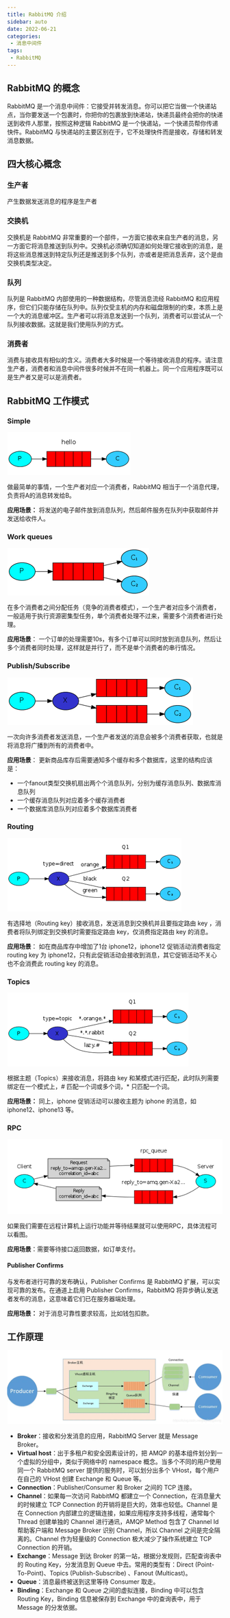 ```yaml
---
title: RabbitMQ 介绍
sidebar: auto
date: 2022-06-21
categories:
 - 消息中间件
tags:
 - RabbitMQ
---
```


## RabbitMQ 的概念
RabbitMQ 是一个消息中间件：它接受并转发消息。你可以把它当做一个快递站点，当你要发送一个包裹时，你把你的包裹放到快递站，快递员最终会把你的快递送到收件人那里，按照这种逻辑 RabbitMQ 是一个快递站，一个快递员帮你传递快件。RabbitMQ 与快递站的主要区别在于，它不处理快件而是接收，存储和转发消息数据。

## 四大核心概念

### 生产者
产生数据发送消息的程序是生产者

### 交换机
交换机是 RabbitMQ 非常重要的一个部件，一方面它接收来自生产者的消息，另一方面它将消息推送到队列中。交换机必须确切知道如何处理它接收到的消息，是将这些消息推送到特定队列还是推送到多个队列，亦或者是把消息丢弃，这个是由交换机类型决定。

### 队列
队列是 RabbitMQ 内部使用的一种数据结构，尽管消息流经 RabbitMQ 和应用程序，但它们只能存储在队列中。队列仅受主机的内存和磁盘限制的约束，本质上是一个大的消息缓冲区。生产者可以将消息发送到一个队列，消费者可以尝试从一个队列接收数据。这就是我们使用队列的方式。

### 消费者
消费与接收具有相似的含义。消费者大多时候是一个等待接收消息的程序。请注意生产者，消费者和消息中间件很多时候并不在同一机器上。同一个应用程序既可以是生产者又是可以是消费者。

## RabbitMQ 工作模式

### Simple
![Simple](./images/BZ6aNCYKtGed1zK3PDuQpMtXhWDmUPIQ3S6awSM96E.png)

做最简单的事情，一个生产者对应一个消费者，RabbitMQ 相当于一个消息代理，负责将A的消息转发给B。

**应用场景：** 将发送的电子邮件放到消息队列，然后邮件服务在队列中获取邮件并发送给收件人。

### Work queues
![Work与Queues](./images/XhKPdPDPf2ToBhysyhOPAh6MEW017ArqAx7tFb4k.png)

在多个消费者之间分配任务（竞争的消费者模式），一个生产者对应多个消费者，一般适用于执行资源密集型任务，单个消费者处理不过来，需要多个消费者进行处理。

**应用场景**： 一个订单的处理需要10s，有多个订单可以同时放到消息队列，然后让多个消费者同时处理，这样就是并行了，而不是单个消费者的串行情况。

### Publish/Subscribe
![Publish与Subscribe](./images/W7m0igMOjgmNGfd62RGL1fJLCrrS8S1gtOe3kaanFI.png)


一次向许多消费者发送消息，一个生产者发送的消息会被多个消费者获取，也就是将消息将广播到所有的消费者中。

**应用场景**： 更新商品库存后需要通知多个缓存和多个数据库，这里的结构应该是：

* 一个fanout类型交换机扇出两个个消息队列，分别为缓存消息队列、数据库消息队列
* 一个缓存消息队列对应着多个缓存消费者
* 一个数据库消息队列对应着多个数据库消费者

### Routing

![Routing](./images/l8VnW0a6n5r9k7Posaen0M8Setw2GPq0P92ndlE1Q.png)

有选择地（Routing key）接收消息，发送消息到交换机并且要指定路由 key ，消费者将队列绑定到交换机时需要指定路由 key，仅消费指定路由 key 的消息。

**应用场景**： 如在商品库存中增加了1台 iphone12，iphone12 促销活动消费者指定 routing key 为 iphone12，只有此促销活动会接收到消息，其它促销活动不关心也不会消费此 routing key 的消息。

### Topics
![Topics](./images/LLCTZxo795U3XwuO0MRD1yBE9XEwIVhJESu222Ao.png)

根据主题（Topics）来接收消息，将路由 key 和某模式进行匹配，此时队列需要绑定在一个模式上，# 匹配一个词或多个词，\* 只匹配一个词。

**应用场景：** 同上，iphone 促销活动可以接收主题为 iphone 的消息，如 iphone12、iphone13 等。

### RPC
![RPC](./images/hRr9NB7UJbL2ElQjSqVQKek1ztkA1uox80jCeaxU.png)

如果我们需要在远程计算机上运行功能并等待结果就可以使用RPC，具体流程可以看图。

**应用场景**：需要等待接口返回数据，如订单支付。

#### Publisher Confirms
与发布者进行可靠的发布确认，Publisher Confirms 是 RabbitMQ 扩展，可以实现可靠的发布。在通道上启用 Publisher Confirms，RabbitMQ 将异步确认发送者发布的消息，这意味着它们已在服务器端处理。

**应用场景：** 对于消息可靠性要求较高，比如钱包扣款。



## 工作原理
![工作原理](./images/V7Lc0CRgNdzY7tTGXfe2keOcFfuAmasJkSiuoVm0.png)

* **Broker**：接收和分发消息的应用，RabbitMQ Server 就是 Message Broker。
* **Virtual host**：出于多租户和安全因素设计的，把 AMQP 的基本组件划分到一个虚拟的分组中，类似于网络中的 namespace 概念。当多个不同的用户使用同一个 RabbitMQ server 提供的服务时，可以划分出多个 VHost，每个用户在自己的 VHost 创建 Exchange 和 Queue 等。
* **Connection**：Publisher/Consumer 和 Broker 之间的 TCP 连接。
* **Channel**：如果每一次访问 RabbitMQ 都建立一个 Connection，在消息量大的时候建立 TCP Connection 的开销将是巨大的，效率也较低。Channel 是在 Connection 内部建立的逻辑连接，如果应用程序支持多线程，通常每个 Thread 创建单独的 Channel 进行通讯，AMQP Method 包含了 Channel Id 帮助客户端和 Message Broker 识别 Channel，所以 Channel 之间是完全隔离的。Channel 作为轻量级的 Connection 极大减少了操作系统建立 TCP Connection 的开销。
* **Exchange**：Message 到达 Broker 的第一站，根据分发规则，匹配查询表中的 Routing Key，分发消息到 Queue 中去。常用的类型有：Direct (Point-To-Point)、Topics (Publish-Subscribe) 、Fanout (Multicast)。
* **Queue**：消息最终被送到这里等待 Consumer 取走。
* **Binding**：Exchange 和 Queue 之间的虚拟连接，Binding 中可以包含 Routing Key，Binding 信息被保存到 Exchange 中的查询表中，用于 Message 的分发依据。